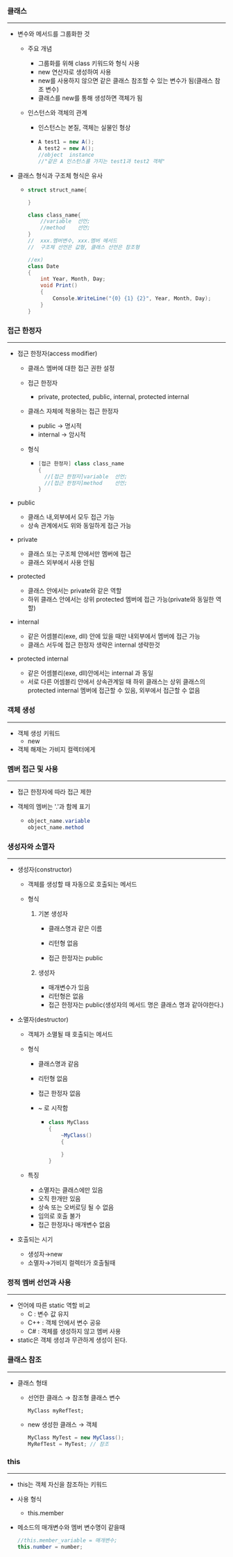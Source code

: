 ### 클래스

------

- 변수와 메서드를 그룹화한 것

  - 주요 개념

    - 그룹화를 위해 class 키워드와 형식 사용
    - new 연산자로 생성하여 사용
    - new를 사용하지 않으면 같은 클래스 참조할 수 있는 변수가 됨(클래스 참조 변수)
    - 클래스를 new를 통해 생성하면 객체가 됨

  - 인스턴스와 객체의 관계

    - 인스턴스는 본질, 객체는 실물인 형상

    - ```c#
      A test1 = new A();
      A test2 = new A();
      //object	instance
      //"같은 A 인스턴스를 가지는 test1과 test2 객체"
      ```

- 클래스 형식과 구조체 형식은 유사

  - ```c#
    struct struct_name{
    
    }
    
    class class_name{
    	//variable 	선언;
    	//method	선언;
    }
    //	xxx.멤버변수, xxx.멤버 메서드
    //	구조체 선언은 값형, 클래스 선언은 참조형
    
    //ex)
    class Date
    {
    	int Year, Month, Day;
        void Print()
        {
            Console.WriteLine("{0} {1} {2}", Year, Month, Day);
        }
    }
    ```



### 접근 한정자

------

- 접근 한정자(access modifier)

  - 클래스 멤버에 대한 접근 권한 설정

  - 접근 한정자

    - private, protected, public, internal, protected internal

  - 클래스 자체에 적용하는 접근 한정자

    - public → 명시적
    - internal → 암시적

  - 형식

    - ```c#
      [접근 한정자] class class_name
      {
      	//[접근 한정자]variable 	선언;
      	//[접근 한정자]method	선언;
      }
      ```



- public
  - 클래스 내,외부에서 모두 접근 가능
  - 상속 관계에서도 위와 동일하게 접근 가능
- private
  - 클래스 또는 구조체 안에서만 멤버에 접근
  - 클래스 외부에서 사용 안됨
- protected
  - 클래스 안에서는 private와 같은 역할
  - 하위 클래스 안에서는 상위 protected 멤버에 접근 가능(private와 동일한 역할)
- internal
  - 같은 어셈블리(exe, dll) 안에 있을 때만 내외부에서 멤버에 접근 가능
  - 클래스 서두에 접근 한정자 생략은 internal 생략한것
- protected internal
  - 같은 어셈블리(exe, dll)안에서는 internal 과 동일
  - 서로 다른 어셈블리 안에서 상속관계일 때 하위 클래스는 상위 클래스의 protected internal 멤버에 접근할 수 있음, 외부에서 접근할 수 없음



### 객체 생성

------

- 객체 생성 키워드
  - new
- 객체 해제는 가비지 컬렉터에게



### 멤버 접근 및 사용

------

- 접근 한정자에 따라 접근 제한

- 객체의 멤버는 '.'과 함께 표기

  - ```c#
    object_name.variable
    object_name.method
    ```



### 생성자와 소멸자

------

- 생성자(constructor)

  - 객체를 생성할 때 자동으로 호출되는 메서드

  - 형식

    1. 기본 생성자

       - 클래스명과 같은 이름

       - 리턴형 없음

       - 접근 한정자는 public

    2. 생성자

       - 매개변수가 있음
       - 리턴형은 없음
       - 접근 한정자는 public(생성자의 메서드 명은 클래스 명과 같아야한다.)

- 소멸자(destructor)

  - 객체가 소멸될 때 호출되는 메서드

  - 형식

    - 클래스명과 같음

    - 리턴형 없음

    - 접근 한정자 없음

    - ~ 로 시작함

      - ```c#
        class MyClass
        {
        	~MyClass()
        	{
        	
        	}
        }
        ```

  - 특징

    - 소멸자는 클래스에만 있음
    - 오직 한개만 있음
    - 상속 또는 오버로딩 될 수 없음
    - 임의로 호출 불가
    - 접근 한정자나 매개변수 없음

- 호출되는 시기

  - 생성자→new
  - 소멸자→가비지 컬렉터가 호출될때



### 정적 멤버 선언과 사용

------

- 언어에 따른 static 역할 비교
  - C : 변수 값 유지
  - C++ : 객체 안에서 변수 공유
  - C# : 객체를 생성하지 않고 멤버 사용
- static은 객체 생성과 무관하게 생성이 된다.



### 클래스 참조

------

- 클래스 형태

  - 선언한 클래스 → 참조형 클래스 변수

    ```
    MyClass myRefTest;
    ```

  - new 생성한 클래스 → 객체

    ```c#
    MyClass MyTest = new MyClass();
    MyRefTest = MyTest; // 참조
    ```



### this

------

- this는 객체 자신을 참조하는 키워드

- 사용 형식

  - this.member

- 메소드의 매개변수와 멤버 변수명이 같을때

  ```c#
  //this.member_variable = 매개변수;
  this.number = number;
  ```

  